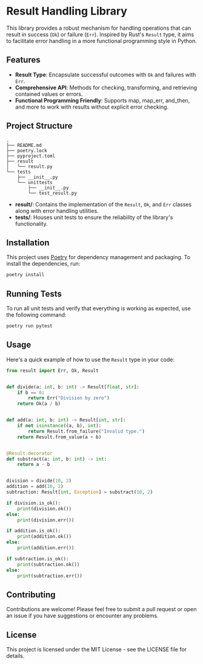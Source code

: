 # Result Handling Library

This library provides a robust mechanism for handling operations that can result in success (`Ok`) or failure (`Err`). Inspired by Rust's `Result` type, it aims to facilitate error handling in a more functional programming style in Python.

## Features

- **Result Type**: Encapsulate successful outcomes with `Ok` and failures with `Err`.
- **Comprehensive API**: Methods for checking, transforming, and retrieving contained values or errors.
- **Functional Programming Friendly**: Supports map, map_err, and_then, and more to work with results without explicit error checking.

## Project Structure

```
.
├── README.md
├── poetry.lock
├── pyproject.toml
├── result
│   └── result.py
└── tests
    ├── __init__.py
    └── unittests
        ├── __init__.py
        └── test_result.py
```

- **result/**: Contains the implementation of the `Result`, `Ok`, and `Err` classes along with error handling utilities.
- **tests/**: Houses unit tests to ensure the reliability of the library's functionality.

## Installation

This project uses [Poetry](https://python-poetry.org/) for dependency management and packaging. To install the dependencies, run:

```bash
poetry install
```

## Running Tests

To run all unit tests and verify that everything is working as expected, use the following command:

```bash
poetry run pytest
```

## Usage

Here's a quick example of how to use the `Result` type in your code:

```python
from result import Err, Ok, Result


def divide(a: int, b: int) -> Result[float, str]:
    if b == 0:
        return Err("Division by zero")
    return Ok(a / b)


def add(a: int, b: int) -> Result[int, str]:
    if not isinstance((a, b), int):
        return Result.from_failure("Invalid type.")
    return Result.from_value(a + b)


@Result.decorator
def substract(a: int, b: int) -> int:
    return a - b


division = divide(10, 2)
addition = add(10, 2)
subtraction: Result[int, Exception] = substract(10, 2)

if division.is_ok():
    print(division.ok())
else:
    print(division.err())

if addition.is_ok():
    print(addition.ok())
else:
    print(addition.err())

if subtraction.is_ok():
    print(subtraction.ok())
else:
    print(subtraction.err())

```

## Contributing

Contributions are welcome! Please feel free to submit a pull request or open an issue if you have suggestions or encounter any problems.

## License

This project is licensed under the MIT License - see the LICENSE file for details.